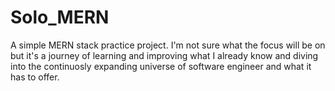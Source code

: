 # Solo_MERN

A simple MERN stack practice project. I'm not sure what the focus will be on but it's a journey of learning and improving what I already know and diving into the continuosly expanding universe of software engineer and what it has to offer.
